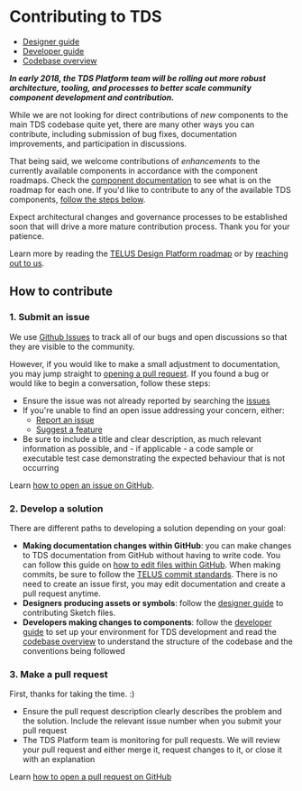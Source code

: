 # Contributing to TDS

* [Designer guide](designer-guide.md)
* [Developer guide](developer-guide.md)
* [Codebase overview](codebase-overview.md)

**_In early 2018, the TDS Platform team will be rolling out more robust architecture, tooling, and processes to better scale community 
component development and contribution._**

While we are not looking for direct contributions of _new_ components to the main TDS codebase quite yet, there are many 
other ways you can contribute, including submission of bug fixes, documentation improvements, and participation in discussions.

That being said, we welcome contributions of _enhancements_ to the currently available components in accordance with 
the component roadmaps. Check the [component documentation](ref://../components/index.html) to see what is on the roadmap 
for each one. If you'd like to contribute to any of the available TDS components, [follow the steps below](#1-submit-an-issue).

Expect architectural changes and governance processes to be established soon that will drive a more mature contribution 
process. Thank you for your patience.  

Learn more by reading the [TELUS Design Platform roadmap](../roadmap.md) or by [reaching out to us](../contact.md).


## How to contribute

### 1. Submit an issue

We use [Github Issues](https://github.com/telusdigital/tds/issues) to track all of our bugs and open discussions so that 
they are visible to the community. 

However, if you would like to make a small adjustment to documentation, you may jump straight to [opening a pull request](#3-make-a-pull-request). 
If you found a bug or would like to begin a conversation, follow these steps:

* Ensure the issue was not already reported by searching the [issues](https://github.com/telusdigital/tds/issues)
* If you're unable to find an open issue addressing your concern, either:
  * [Report an issue](https://github.com/telusdigital/tds/issues/new?template=defect_template.md)
  * [Suggest a feature](https://github.com/telusdigital/tds/issues/new?template=feature_template.md)
* Be sure to include a title and clear description, as much relevant information as possible, and - if applicable - a code 
sample or executable test case demonstrating the expected behaviour that is not occurring

Learn [how to open an issue on GitHub](https://help.github.com/articles/creating-an-issue/).

### 2. Develop a solution

There are different paths to developing a solution depending on your goal:

* **Making documentation changes within GitHub**: you can make changes to TDS documentation from GitHub without having
to write code. You can follow this guide on [how to edit files within GitHub](https://help.github.com/articles/editing-files-in-your-repository/).
When making commits, be sure to follow the [TELUS commit standards](https://github.com/telusdigital/reference-architecture/blob/master/process/contribution-model.md#commit-template).
There is no need to create an issue first, you may edit documentation and create a pull request anytime.
* **Designers producing assets or symbols**: follow the [designer guide](./designer-guide.md) to contributing Sketch files.
* **Developers making changes to components**: follow the [developer guide](./developer-guide.md) to set up your environment for TDS development and read the [codebase overview](./codebase-overview.md) to understand the structure of the codebase and 
the conventions being followed

### 3. Make a pull request

First, thanks for taking the time. :) 

* Ensure the pull request description clearly describes the problem and the solution. Include the relevant issue number 
when you submit your pull request
* The TDS Platform team is monitoring for pull requests. We will review your pull request and either merge it, request 
changes to it, or close it with an explanation

Learn [how to open a pull request on GitHub](https://help.github.com/articles/creating-a-pull-request/)
